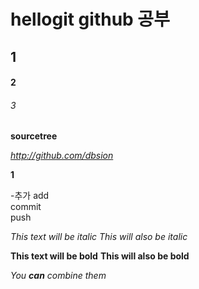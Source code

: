 # hellogit github 공부
##  1
#### 2
###### 3
__sourcetree__

_http://github.com/dbsion_

**1**

-추가
add  
commit  
push  


*This text will be italic*
_This will also be italic_

**This text will be bold**
__This will also be bold__

_You **can** combine them_